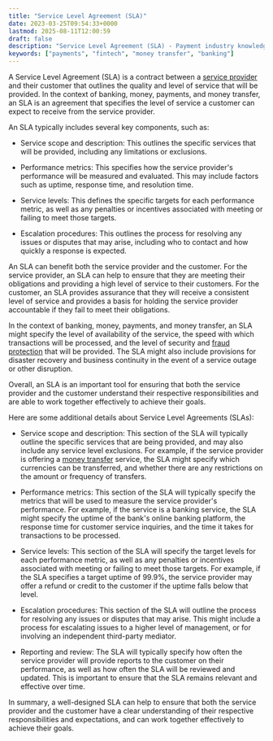 ```yaml
---
title: "Service Level Agreement (SLA)"
date: 2023-03-25T09:54:33+0000
lastmod: 2025-08-11T12:00:59
draft: false
description: "Service Level Agreement (SLA) - Payment industry knowledge and insights"
keywords: ["payments", "fintech", "money transfer", "banking"]
---
```


A Service Level Agreement (SLA) is a contract between a [service provider](https://faisalkhanllc.xyz/resources/payments-wiki/s/solution-provider/) and their customer that outlines the quality and level of service that will be provided. In the context of banking, money, payments, and money transfer, an SLA is an agreement that specifies the level of service a customer can expect to receive from the service provider.

An SLA typically includes several key components, such as:

- Service scope and description: This outlines the specific services that will be provided, including any limitations or exclusions.

- Performance metrics: This specifies how the service provider's performance will be measured and evaluated. This may include factors such as uptime, response time, and resolution time.

- Service levels: This defines the specific targets for each performance metric, as well as any penalties or incentives associated with meeting or failing to meet those targets.

- Escalation procedures: This outlines the process for resolving any issues or disputes that may arise, including who to contact and how quickly a response is expected.

An SLA can benefit both the service provider and the customer. For the service provider, an SLA can help to ensure that they are meeting their obligations and providing a high level of service to their customers. For the customer, an SLA provides assurance that they will receive a consistent level of service and provides a basis for holding the service provider accountable if they fail to meet their obligations.

In the context of banking, money, payments, and money transfer, an SLA might specify the level of availability of the service, the speed with which transactions will be processed, and the level of security and [fraud protection](https://faisalkhanllc.xyz/resources/payments-wiki/f/fraud-protection/) that will be provided. The SLA might also include provisions for disaster recovery and business continuity in the event of a service outage or other disruption.

Overall, an SLA is an important tool for ensuring that both the service provider and the customer understand their respective responsibilities and are able to work together effectively to achieve their goals.

Here are some additional details about Service Level Agreements (SLAs):

- Service scope and description: This section of the SLA will typically outline the specific services that are being provided, and may also include any service level exclusions. For example, if the service provider is offering a [money transfer](https://faisalkhanllc.xyz/resources/payments-wiki/m/money-transfer/) service, the SLA might specify which currencies can be transferred, and whether there are any restrictions on the amount or frequency of transfers.

- Performance metrics: This section of the SLA will typically specify the metrics that will be used to measure the service provider's performance. For example, if the service is a banking service, the SLA might specify the uptime of the bank's online banking platform, the response time for customer service inquiries, and the time it takes for transactions to be processed.

- Service levels: This section of the SLA will specify the target levels for each performance metric, as well as any penalties or incentives associated with meeting or failing to meet those targets. For example, if the SLA specifies a target uptime of 99.9%, the service provider may offer a refund or credit to the customer if the uptime falls below that level.

- Escalation procedures: This section of the SLA will outline the process for resolving any issues or disputes that may arise. This might include a process for escalating issues to a higher level of management, or for involving an independent third-party mediator.

- Reporting and review: The SLA will typically specify how often the service provider will provide reports to the customer on their performance, as well as how often the SLA will be reviewed and updated. This is important to ensure that the SLA remains relevant and effective over time.

In summary, a well-designed SLA can help to ensure that both the service provider and the customer have a clear understanding of their respective responsibilities and expectations, and can work together effectively to achieve their goals.